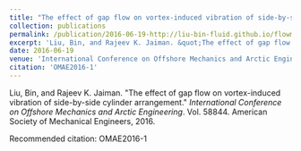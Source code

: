 ```yaml
---
title: "The effect of gap flow on vortex-induced vibration of side-by-side cylinder arrangement"
collection: publications
permalink: /publication/2016-06-19-http://liu-bin-fluid.github.io/flowmatrix.github.io/files/OMAE2016-1.pdf
excerpt: 'Liu, Bin, and Rajeev K. Jaiman. &quot;The effect of gap flow on vortex-induced vibration of side-by-side cylinder arrangement.&quot; <i>International Conference on Offshore Mechanics and Arctic Engineering</i>. Vol. 58844. American Society of Mechanical Engineers, 2016.'
date: 2016-06-19
venue: 'International Conference on Offshore Mechanics and Arctic Engineering'
citation: 'OMAE2016-1'
---
```

Liu, Bin, and Rajeev K. Jaiman. &quot;The effect of gap flow on vortex-induced vibration of side-by-side cylinder arrangement.&quot; <i>International Conference on Offshore Mechanics and Arctic Engineering</i>. Vol. 58844. American Society of Mechanical Engineers, 2016.

Recommended citation: OMAE2016-1
